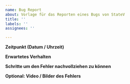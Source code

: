 ```yaml
---
name: Bug Report
about: Vorlage für das Reporten eines Bugs von StateV
title: ''
labels: ''
assignees: ''

---
```


<!-- Bitte die Vorlage unten vollständig ausfüllen -->

**Zeitpunkt (Datum / Uhrzeit)**
<!-- Wann exakt (Datum / Uhrzeit) ist der Fehler beobachtet worden ->

**Beobachtetes Verhalten**
<!--- Beschreibe den Fehler -->

**Erwartetes Verhalten**
<!--- Beschreibe wie es richtigerweise sein sollte -->

**Schritte um den Fehler nachvollziehen zu können**
<!--- Beschreibe Schritt für Schritt wie man den Fehler nachstellen kann -->

**Optional: Video / Bilder des Fehlers**
<!--- Falls du ein Video oder Bild vom Fehler gemacht hast, dann kannst du diesen hier einfügen. Dies geht ganz einfach per Drag & Drop -->
